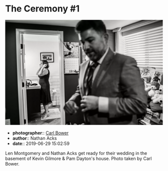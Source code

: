 # The Ceremony \#1

![Len Montgomery and Nathan Acks get ready for their wedding](assets/2019-06-29-set-1-the-ceremony-01.webp)

* **photographer**:: [Carl Bower](https://carlbowerphotos.com)  
* **author**:: Nathan Acks  
* **date**:: 2019-06-29 15:02:59

Len Montgomery and Nathan Acks get ready for their wedding in the basement of Kevin Gilmore & Pam Dayton's house. Photo taken by Carl Bower.
